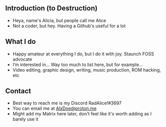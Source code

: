 Introduction (to Destruction)
---
- Heya, name's Alicia, but people call me Alice
- Not a coder, but hey. Having a Github's useful for a lot

What I do
---
- Happy amateur at everything I do, but I do it with joy. Staunch FOSS advocate
- I’m interested in... Way too much to list here, but for example...
- Video editing, graphic design, writing, music production, ROM hacking, etc

Contact
---
- Best way to reach me is my Discord RadAlice!#3697
- You can email me at AlxDoe@proton.me
- Might add my Matrix here later, don't feel like it's worth adding as I barely use it

<!---
ItsAlxDoe/ItsAlxDoe is a ✨ special ✨ repository because its `README.md` (this file) appears on your GitHub profile.
You can click the Preview link to take a look at your changes.
--->
